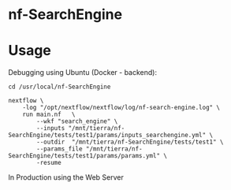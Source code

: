 # nf-SearchEngine


# Usage
Debugging using Ubuntu (Docker - backend):
```
cd /usr/local/nf-SearchEngine

nextflow \
    -log "/opt/nextflow/nextflow/log/nf-search-engine.log" \
    run main.nf   \
        --wkf "search_engine" \
        --inputs "/mnt/tierra/nf-SearchEngine/tests/test1/params/inputs_searchengine.yml" \
        --outdir  "/mnt/tierra/nf-SearchEngine/tests/test1" \
        --params_file "/mnt/tierra/nf-SearchEngine/tests/test1/params/params.yml" \
        -resume
```

In Production using the Web Server